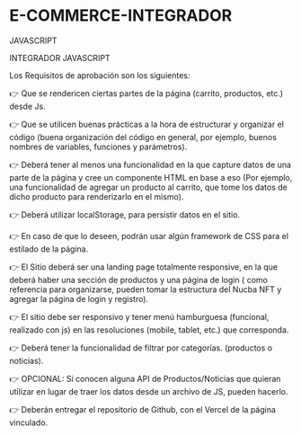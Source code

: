 # E-COMMERCE-INTEGRADOR
JAVASCRIPT

INTEGRADOR JAVASCRIPT

Los Requisitos de aprobación son los siguientes:

👉 Que se rendericen ciertas partes de la página (carrito, productos, etc.) desde Js.

👉 Que se utilicen buenas prácticas a la hora de estructurar y organizar el código (buena organización del código en general, por ejemplo, buenos nombres de variables, funciones y parámetros).

👉 Deberá tener al menos una funcionalidad en la que capture datos de una parte de la página y cree un componente HTML en base a eso (Por ejemplo, una funcionalidad de agregar un producto al carrito, que tome los datos de dicho producto para renderizarlo en el mismo).

👉 Deberá utilizar localStorage, para persistir datos en el sitio.

👉 En caso de que lo deseen, podrán usar algún framework de CSS para el estilado de la página.

👉 El Sitio deberá ser una landing page totalmente responsive, en la que deberá haber una sección de productos y una página de login ( como referencia para organizarse, pueden tomar la estructura del Nucba NFT y agregar la página de login y registro).

👉 El sitio debe ser responsivo y tener menú hamburguesa (funcional, realizado con js) en las resoluciones (mobile, tablet, etc.) que corresponda.

👉 Deberá tener la funcionalidad de filtrar por categorías. (productos o noticias).

👉 OPCIONAL: Si conocen alguna API de Productos/Noticias que quieran utilizar en lugar de traer los datos desde un archivo de JS, pueden hacerlo.

👉 Deberán entregar el repositorio de Github, con el Vercel de la página vinculado.
